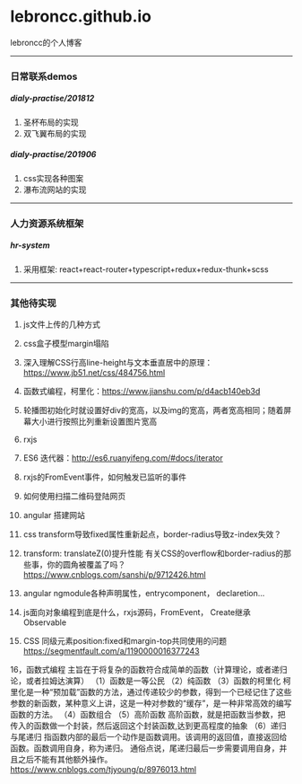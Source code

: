 # lebroncc.github.io
lebroncc的个人博客

***
### 日常联系demos
##### dialy-practise/201812
1. 圣杯布局的实现
2. 双飞翼布局的实现

##### dialy-practise/201906
1. css实现各种图案
2. 瀑布流网站的实现

***
### 人力资源系统框架
##### hr-system
1. 采用框架: react+react-router+typescript+redux+redux-thunk+scss

***
### 其他待实现
1. js文件上传的几种方式
2. css盒子模型margin塌陷
3. 深入理解CSS行高line-height与文本垂直居中的原理：https://www.jb51.net/css/484756.html
4. 函数式编程，柯里化：https://www.jianshu.com/p/d4acb140eb3d

5. 轮播图初始化时就设置好div的宽高，以及img的宽高，两者宽高相同；随着屏幕大小进行按照比列重新设置图片宽高
6. rxjs
7. ES6 迭代器：http://es6.ruanyifeng.com/#docs/iterator
8. rxjs的FromEvent事件，如何触发已监听的事件
9. 如何使用扫描二维码登陆网页
10. angular 搭建网站
11. css transform导致fixed属性重新起点，border-radius导致z-index失效？
12. transform: translateZ(0)提升性能
有关CSS的overflow和border-radius的那些事，你的圆角被覆盖了吗？
https://www.cnblogs.com/sanshi/p/9712426.html

13. angular ngmodule各种声明属性，entrycomponent， declaretion...
14. js面向对象编程到底是什么，rxjs源码，FromEvent， Create继承Observable
15. CSS 同级元素position:fixed和margin-top共同使用的问题
https://segmentfault.com/a/1190000016377243


16，函数式编程
主旨在于将复杂的函数符合成简单的函数（计算理论，或者递归论，或者拉姆达演算）
（1）函数是一等公民
（2）纯函数
（3）函数的柯里化
柯里化是一种“预加载”函数的方法，通过传递较少的参数，得到一个已经记住了这些参数的新函数，某种意义上讲，这是一种对参数的“缓存”，是一种非常高效的编写函数的方法。
（4）函数组合
（5）高阶函数
高阶函数，就是把函数当参数，把传入的函数做一个封装，然后返回这个封装函数,达到更高程度的抽象
（6）递归与尾递归
指函数内部的最后一个动作是函数调用。该调用的返回值，直接返回给函数。函数调用自身，称为递归。
通俗点说，尾递归最后一步需要调用自身，并且之后不能有其他额外操作。
https://www.cnblogs.com/tjyoung/p/8976013.html
